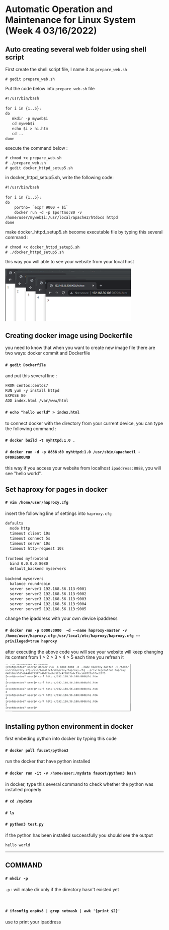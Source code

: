 # Automatic Operation and Maintenance for Linux System (Week 4 03/16/2022)

## Auto creating several web folder using shell script

First create the shell script file, I name it as `prepare_web.sh`
```
# gedit prepare_web.sh
```

Put the code below into `prepare_web.sh` file

```
#!/usr/bin/bash

for i in {1..5};
do
   mkdir -p myweb$i
   cd myweb$i
   echo $i > hi.htm
   cd ..
done
```

execute the command below :

```
# chmod +x prepare_web.sh
# ./prepare_web.sh
# gedit docker_httpd_setup5.sh
```

in docker_httpd_setup5.sh, write the following code:

```
#!/usr/bin/bash

for i in {1..5};
do
	portno= `expr 9000 + $i`
	docker run -d -p $portno:80 -v /home/user/myweb$i:/usr/local/apache2/htdocs httpd
done
```

make docker_httpd_setup5.sh become executable file by typing this several command :

```
# chmod +x docker_httpd_setup5.sh
# ./docker_httpd_setup5.sh
```

this way you will able to see your website from your local host

<img src="source/(w5)1.PNG" alt="web pages" title="web pages" width="400"><br>

## Creating docker image using Dockerfile 
you need to know that when you want to create new image file there are two ways: docker commit and Dockerfile

#### `# gedit Dockerfile`

and put this several line :

```
FROM centos:centos7
RUN yum -y install httpd
EXPOSE 80
ADD index.html /var/www/html
```

#### `# echo "hello world" > index.html`
to connect docker with the directory from your current device, you can type the following command :
#### `# docker build -t myhttpd:1.0 .`
#### `# docker run -d -p 8888:80 myhttpd:1.0 /usr/sbin/apachectl -DFOREGROUND`

this way if you access your website from localhost `ipaddress:8888`, you will see "hello world".

## Set haproxy for pages in docker

#### `# vim /home/user/haproxy.cfg`

insert the following line of settings into `haproxy.cfg`

```
defaults
  mode http
  timeout client 10s
  timeout connect 5s
  timeout server 10s
  timeout http-request 10s

frontend myfrontend
  bind 0.0.0.0:8080
  default_backend myservers

backend myservers
  balance roundrobin
  server server1 192.168.56.113:9001
  server server2 192.168.56.113:9002
  server server3 192.168.56.113:9003
  server server4 192.168.56.113:9004
  server server5 192.168.56.113:9005
```

change the ipaddress with your own device ipaddress

#### `# docker run -p 8080:8080  -d --name haproxy-master -v /home/user/haproxy.cfg:/usr/local/etc/haproxy/haproxy.cfg --privileged=true haproxy`

after executing the above code you will see your website will keep changing its content from 1 > 2 > 3 > 4 > 5 each time you refresh it

<img src="source/(w5)3.PNG" alt="haproxy" title="haproxy" width="400"><br>


## Installing python environment in docker
first embeding python into docker by typing this code
#### `# docker pull faucet/python3`
run the docker that have python installed
#### `# docker run -it -v /home/user:/mydata faucet/python3 bash`
in docker, type this several command to check whether the python was installed properly
#### `# cd /mydata`
#### `# ls`
#### `# python3 test.py`

if the python has been installed successfully you should see the output

```
hello world
```

---

## COMMAND
#### `# mkdir -p`
`-p` : will make dir only if the directory hasn't existed yet

<br>

#### `# ifconfig enp0s8 | grep netmask | awk '{print $2}'`
use to print your ipaddress

#### 